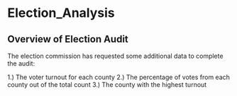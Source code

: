 # Election_Analysis
## Overview of Election Audit
The election commission has requested some additional data to complete the audit:

1.) The voter turnout for each county
2.) The percentage of votes from each county out of the total count
3.) The county with the highest turnout



